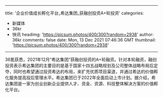 
---
title: '企业价值成长孵化平台_希达集团_获融创投资A+轮投资'
categories: 
 - 新媒体
 - 36kr
 - 快讯
headimg: 'https://picsum.photos/400/300?random=2938'
author: 36kr
comments: false
date: Mon, 13 Dec 2021 07:46:36 GMT
thumbnail: 'https://picsum.photos/400/300?random=2938'
---

<div>   
36氪获悉，2021年12月“希达集团”获融创投资的A+轮融资。针对本轮融资，融创投资表示希达集团的主要目的是基于国家十四五战略规划及公司整体战略布局后定夺，同时也希望通过投资希达的布局，来扩充优质项目渠道，并通过希达的价值孵化服务提高投后管理水平。希达集团已于2022年全面启动上市计划。据介绍，希达集团是一家为创业创新企业提供人才、资金、资源、科技整体解决方案的价值孵化平台。  
</div>
            